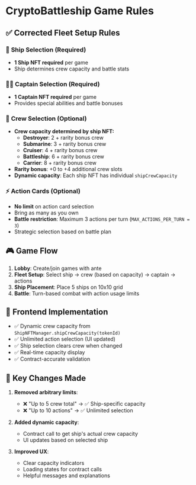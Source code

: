 # CryptoBattleship Game Rules

## ✅ Corrected Fleet Setup Rules

### 🚢 **Ship Selection** (Required)
- **1 Ship NFT required** per game
- Ship determines crew capacity and battle stats

### 👨‍✈️ **Captain Selection** (Required)  
- **1 Captain NFT required** per game
- Provides special abilities and battle bonuses

### 👥 **Crew Selection** (Optional)
- **Crew capacity determined by ship NFT:**
  - **Destroyer**: 2 + rarity bonus crew
  - **Submarine**: 3 + rarity bonus crew  
  - **Cruiser**: 4 + rarity bonus crew
  - **Battleship**: 6 + rarity bonus crew
  - **Carrier**: 8 + rarity bonus crew
- **Rarity bonus**: +0 to +4 additional crew slots
- **Dynamic capacity**: Each ship NFT has individual `shipCrewCapacity`

### ⚡ **Action Cards** (Optional)
- **No limit** on action card selection
- Bring as many as you own
- **Battle restriction**: Maximum 3 actions per turn (`MAX_ACTIONS_PER_TURN = 3`)
- Strategic selection based on battle plan

## 🎮 **Game Flow**

1. **Lobby**: Create/join games with ante
2. **Fleet Setup**: Select ship → crew (based on capacity) → captain → actions  
3. **Ship Placement**: Place 5 ships on 10x10 grid
4. **Battle**: Turn-based combat with action usage limits

## 🔧 **Frontend Implementation**

- ✅ Dynamic crew capacity from `ShipNFTManager.shipCrewCapacity(tokenId)`
- ✅ Unlimited action selection (UI updated)
- ✅ Ship selection clears crew when changed
- ✅ Real-time capacity display
- ✅ Contract-accurate validation

## 📝 **Key Changes Made**

1. **Removed arbitrary limits**:
   - ❌ "Up to 5 crew total" → ✅ Ship-specific capacity
   - ❌ "Up to 10 actions" → ✅ Unlimited selection

2. **Added dynamic capacity**:
   - Contract call to get ship's actual crew capacity
   - UI updates based on selected ship

3. **Improved UX**:
   - Clear capacity indicators
   - Loading states for contract calls
   - Helpful messages and explanations